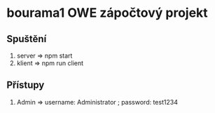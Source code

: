 # bourama1 OWE zápočtový projekt
## Spuštění
1. server => npm start
2. klient => npm run client
## Přístupy
1. Admin => username: Administrator ;
            password: test1234

